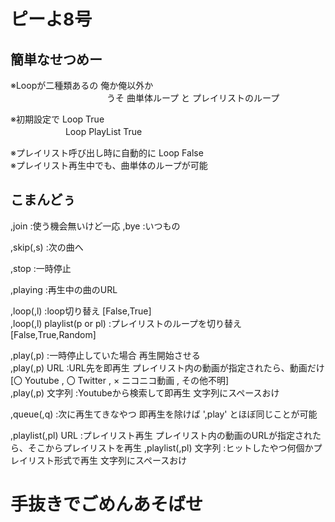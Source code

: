 # ピーよ8号

## 簡単なせつめー

※Loopが二種類あるの 俺か俺以外か<br>
　　　　　　　　　　　うそ 曲単体ループ と プレイリストのループ

※初期設定で Loop True<br>
　　　　　　 Loop PlayList True

※プレイリスト呼び出し時に自動的に Loop False<br>
※プレイリスト再生中でも、曲単体のループが可能<br>

## こまんどぅ

,join :使う機会無いけど一応
,bye :いつもの

,skip(,s) :次の曲へ

,stop :一時停止

,playing :再生中の曲のURL

,loop(,l) :loop切り替え [False,True]<br>
,loop(,l) playlist(p or pl) :プレイリストのループを切り替え [False,True,Random]

,play(,p) :一時停止していた場合 再生開始させる<br>
,play(,p) URL :URL先を即再生 プレイリスト内の動画が指定されたら、動画だけ [〇 Youtube , 〇 Twitter , × ニコニコ動画 , その他不明]<br>
,play(,p) 文字列 :Youtubeから検索して即再生 文字列にスペースおけ

,queue(,q) :次に再生てきなやつ 即再生を除けば ',play' とほぼ同じことが可能

,playlist(,pl) URL :プレイリスト再生 プレイリスト内の動画のURLが指定されたら、そこからプレイリストを再生
,playlist(,pl) 文字列 :ヒットしたやつ何個かプレイリスト形式で再生 文字列にスペースおけ


# 手抜きでごめんあそばせ
